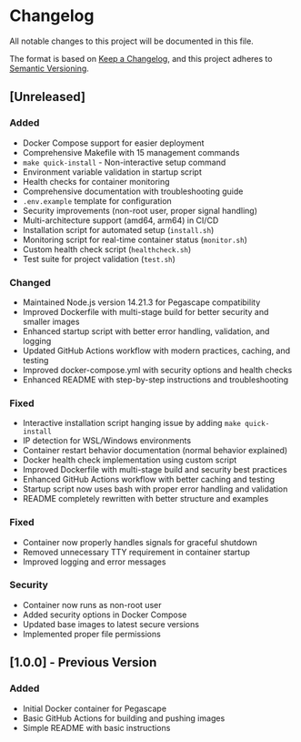 # Changelog

All notable changes to this project will be documented in this file.

The format is based on [Keep a Changelog](https://keepachangelog.com/en/1.0.0/),
and this project adheres to [Semantic Versioning](https://semver.org/spec/v2.0.0.html).

## [Unreleased]

### Added
- Docker Compose support for easier deployment
- Comprehensive Makefile with 15 management commands
- `make quick-install` - Non-interactive setup command
- Environment variable validation in startup script
- Health checks for container monitoring
- Comprehensive documentation with troubleshooting guide
- `.env.example` template for configuration
- Security improvements (non-root user, proper signal handling)
- Multi-architecture support (amd64, arm64) in CI/CD
- Installation script for automated setup (`install.sh`)
- Monitoring script for real-time container status (`monitor.sh`)
- Custom health check script (`healthcheck.sh`)
- Test suite for project validation (`test.sh`)

### Changed
- Maintained Node.js version 14.21.3 for Pegascape compatibility
- Improved Dockerfile with multi-stage build for better security and smaller images
- Enhanced startup script with better error handling, validation, and logging
- Updated GitHub Actions workflow with modern practices, caching, and testing
- Improved docker-compose.yml with security options and health checks
- Enhanced README with step-by-step instructions and troubleshooting

### Fixed
- Interactive installation script hanging issue by adding `make quick-install`
- IP detection for WSL/Windows environments
- Container restart behavior documentation (normal behavior explained)
- Docker health check implementation using custom script
- Improved Dockerfile with multi-stage build and security best practices
- Enhanced GitHub Actions workflow with better caching and testing
- Startup script now uses bash with proper error handling and validation
- README completely rewritten with better structure and examples

### Fixed
- Container now properly handles signals for graceful shutdown
- Removed unnecessary TTY requirement in container startup
- Improved logging and error messages

### Security
- Container now runs as non-root user
- Added security options in Docker Compose
- Updated base images to latest secure versions
- Implemented proper file permissions

## [1.0.0] - Previous Version

### Added
- Initial Docker container for Pegascape
- Basic GitHub Actions for building and pushing images
- Simple README with basic instructions
